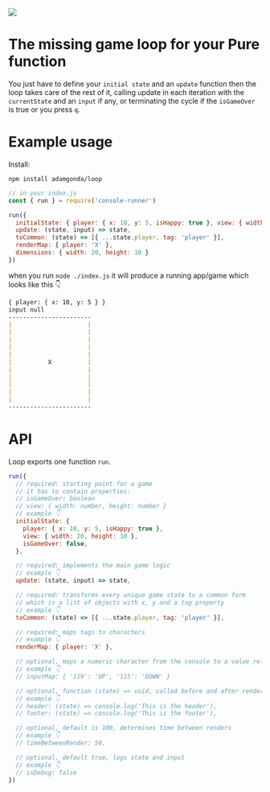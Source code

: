 <p align="left">
  <img src="https://github.com/AdamGonda/loop/blob/main/logo-v2.png">
</p>

# The missing game loop for your Pure function

You just have to define your `initial state` and an `update` function
then the loop takes care of the rest of it, calling update in each iteration
with the `currentState` and an `input` if any, or terminating the cycle if the
`isGameOver` is true or you press `q`.

# Example usage

Install:
```console
npm install adamgonda/loop
```

```js
// in your index.js
const { run } = require('console-runner')

run({
  initialState: { player: { x: 10, y: 5, isHappy: true }, view: { width: 20, height: 10 }},
  update: (state, input) => state,
  toCommon: (state) => [{ ...state.player, tag: 'player' }],
  renderMap: { player: 'X' },
  dimensions: { width: 20, height: 10 }
})
```

when you run `node ./index.js` it will produce
a running app/game which looks like this 👇

```md
{ player: { x: 10, y: 5 } }
input null
-----------------------
|                     |
|                     |
|                     |
|                     |
|                     |
|          X          |
|                     |
|                     |
|                     |
|                     |
|                     |
-----------------------
```

# API

Loop exports one function `run`.

```js
run({
  // required: starting point for a game
  // it has to contain properties:
  // isGameOver: boolean
  // view: { width: number, height: number }
  // example 👇
  initialState: {
    player: { x: 10, y: 5, isHappy: true },
    view: { width: 20, height: 10 },
    isGameOver: false,
  },

  // required: implements the main game logic
  // example 👇
  update: (state, input) => state,

  // required: transforms every unique game state to a common form
  // which is a list of objects with x, y and a tag property
  // example 👇
  toCommon: (state) => [{ ...state.player, tag: 'player' }],

  // required: maps tags to characters
  // example 👇
  renderMap: { player: 'X' },

  // optional, maps a numeric character from the console to a value relevant to you
  // example 👇
  // inputMap: { '119': 'UP', '115': 'DOWN' }

  // optional, function (state) => void, called before and after render
  // example 👇
  // header: (state) => console.log('This is the header'),
  // footer: (state) => console.log('This is the footer'),

  // optional, default is 100, determines time between renders
  // example 👇
  // timeBetweenRender: 50,

  // optional, default true, logs state and input
  // example 👇
  // isDebug: false
})
```
